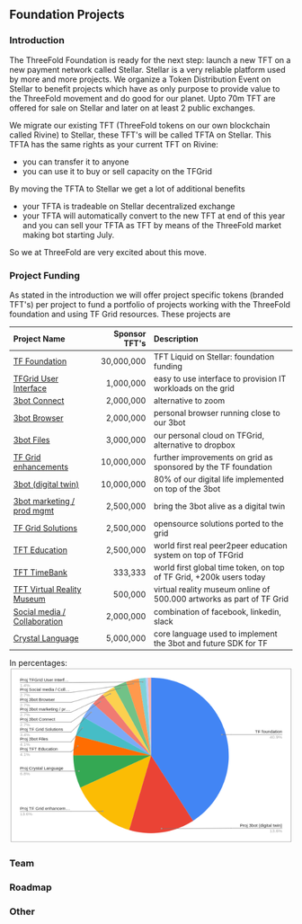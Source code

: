 ## Foundation Projects

### Introduction
The ThreeFold Foundation is ready for the next step: launch a new TFT on a new payment network called Stellar. Stellar is a very reliable platform used by more and more projects. We organize a Token Distribution Event on Stellar to benefit projects which have as only purpose to provide value to the ThreeFold movement and do good for our planet. Upto 70m TFT are offered for sale on Stellar and later on at least 2 public exchanges. 

We migrate our existing TFT (ThreeFold tokens on our own blockchain called Rivine) to Stellar, these TFT's will be called TFTA on Stellar. This TFTA has the same rights as your current TFT on Rivine:
- you can transfer it to anyone
- you can use it to buy or sell capacity on the TFGrid

By moving the TFTA to Stellar we get a lot of  additional benefits
- your TFTA is tradeable on Stellar decentralized exchange
- your TFTA will automatically convert to the new TFT at end of this year and you can sell your TFTA as TFT by means of the ThreeFold market making bot starting July.

So we at ThreeFold are very excited about this move.

### Project Funding

As stated in the introduction we will offer project specific tokens (branded TFT's) per project to fund a portfolio of projects working with the ThreeFold foundation and using TF Grid resources.  These projects are 

| Project Name | Sponsor TFT's | Description |
|:-------------|---------------:|:------------|
| [TF Foundation](./foundation/README.md)	| 30,000,000	| 	TFT Liquid on Stellar: foundation funding |
| [TFGrid User Interface](./griduserinterface/README.md) |	1,000,000	|	easy to use interface to provision IT workloads on the grid |
| [3bot Connect](./3botconnect/README.md) | 	2,000,000	|	alternative to zoom |
| [3bot Browser](./3botbrowser/README.md) |	2,000,000	|	personal browser running close to our 3bot |
| [3bot Files](./3botfiles/README.md)	| 3,000,000		| our personal cloud on TFGrid, alternative to dropbox |
| [TF Grid enhancements](./gridenhancements/README.md) |	10,000,000	|	further improvements on grid as sponsored by the TF foundation |
| [3bot (digital twin)](./3botdigitaltwin/README.md) |	10,000,000	 |	80% of our digital life implemented on top of the 3bot |
| [3bot marketing / prod mgmt](./3botmarketing/README.md) |	2,500,000	 |	bring the 3bot alive as a digital twin |
| [TF Grid Solutions](./gridsolutions/README.md) |	2,500,000	|	opensource solutions ported to the grid |
| [TFT Education](./education/README.md) |	2,500,000	|	world first real peer2peer education system on top of TFGrid |
| [TFT TimeBank](./timebank/README.md)	 | 333,333	 |	world first global time token, on top of TF Grid, +200k users today |
| [TFT Virtual Reality Museum](./vrmuseum/README.md) |	500,000	 |	virtual reality museum online of 500.000 artworks as part of TF Grid |
| [Social media / Collaboration](./socialmedia/README.md) |	2,000,000	|	combination of facebook, linkedin, slack |
| [Crystal Language](./crystallang/README.md)	| 5,000,000	 |	core language used to implement the 3bot and future SDK for TF |

In percentages:
![](img/token_project_distribution_percentage.png)

### Team




### Roadmap




### Other